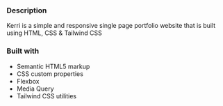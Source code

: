 ### Description

Kerri is a simple and responsive single page portfolio website that is built using HTML, CSS & Tailwind CSS

### Built with

- Semantic HTML5 markup
- CSS custom properties
- Flexbox
- Media Query
- Tailwind CSS utilities
